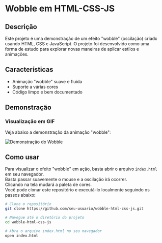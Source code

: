 # Wobble em HTML-CSS-JS

## Descrição

Este projeto é uma demonstração de um efeito "wobble" (oscilação) criado usando HTML, CSS e JavaScript. O projeto foi desenvolvido como uma forma de estudo para explorar novas maneiras de aplicar estilos e animações.

## Características

- Animação "wobble" suave e fluida
- Suporte a várias cores
- Código limpo e bem documentado

## Demonstração

### Visualização em GIF

Veja abaixo a demonstração da animação "wobble":

![Demonstração do Wobble](video-wobble.gif)

## Como usar

Para visualizar o efeito "wobble" em ação, basta abrir o arquivo `index.html` em seu navegador.<br>
Basta passar suavemente o mouse e a oscilação irá ocorrer.<br>
Clicando na tela mudará a paleta de cores.<br>
Você pode clonar este repositório e executá-lo localmente seguindo os passos abaixo:

```bash
# Clone o repositório
git clone https://github.com/seu-usuario/wobble-html-css-js.git

# Navegue até o diretório do projeto
cd wobble-html-css-js

# Abra o arquivo index.html no seu navegador
open index.html

